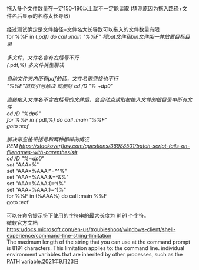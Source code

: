 </br>拖入多个文件数量在一定150-190以上就不一定能读取 (猜测原因为拖入路径+文件名后显示的名称太长导致)
</br>
</br>经过测试确定是文件路径+文件名太长导致可以拖入的文件数量有限
</br>	for %%F in (*.pdf) do call :main "%%F" 将bat文件和bin文件架一并放置目标目录
</br>
</br>多文件，文件名含有右括号不行 
</br>	(*.pdf,%*) 多文件类型解决
</br>
</br>自动文件夹内所有pdf的话，文件名带空格也不行 
</br>	"%%F"加双引号解决 或删除 cd /D "% ~dp0" 
</br>
</br>直接拖入文件名不含右括号的文件后，会自动点读取被拖入文件的根目录中所有文件
</br>cd /D "%dp0"
</br>for %%F in (*.pdf,%*) do call :main "%%F"
</br>goto :eof
</br>
</br>解决带空格带括号和两种都带的情况
</br>REM https://stackoverflow.com/questions/36988501/batch-script-fails-on-filenames-with-parenthesis#
</br>cd /D "%~dp0"
</br>set "AAA=%*"
</br>set "AAA=%AAA:^=^^%"
</br>set "AAA=%AAA:&=^&%"
</br>set "AAA=%AAA:(=^(%"
</br>set "AAA=%AAA:)=^)%"
</br>for %%F in (%AAA%) do call :main %%F
</br>goto :eof
<br>
</br>可以在命令提示符下使用的字符串的最大长度为 8191 个字符。
</br>微软官方文档
</br>https://docs.microsoft.com/en-us/troubleshoot/windows-client/shell-experience/command-line-string-limitation
<br>
The maximum length of the string that you can use at the command prompt is 8191 characters. This limitation applies to: the command line. individual environment variables that are inherited by other processes, such as the PATH variable.2021年9月23日
